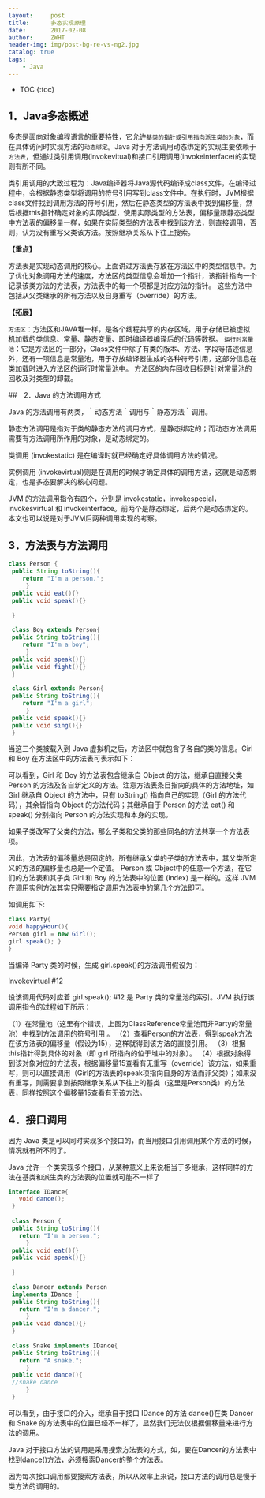 ```yaml
---
layout:     post
title:      多态实现原理
date:       2017-02-08
author:     ZWHT
header-img: img/post-bg-re-vs-ng2.jpg
catalog: true
tags:
    - Java
---
```


* TOC 
{:toc}

## 1．Java多态概述

多态是面向对象编程语言的重要特性，它允许`基类的指针或引用指向派生类的对象`，而在具体访问时实现方法的`动态绑定`。Java 对于方法调用动态绑定的实现主要依赖于`方法表`，但通过类引用调用(invokevitual)和接口引用调用(invokeinterface)的实现则有所不同。

类引用调用的大致过程为：Java编译器将Java源代码编译成class文件，在编译过程中，会根据静态类型将调用的符号引用写到class文件中。在执行时，JVM根据class文件找到调用方法的符号引用，然后在静态类型的方法表中找到偏移量，然后根据this指针确定对象的实际类型，使用实际类型的方法表，偏移量跟静态类型中方法表的偏移量一样，如果在实际类型的方法表中找到该方法，则直接调用，否则，认为没有重写父类该方法。按照继承关系从下往上搜索。 


**【重点】** 

方法表是实现动态调用的核心。上面讲过方法表存放在方法区中的类型信息中。为了优化对象调用方法的速度，方法区的类型信息会增加一个指针，该指针指向一个记录该类方法的方法表，方法表中的每一个项都是对应方法的指针。
这些方法中包括从父类继承的所有方法以及自身重写（override）的方法。

**【拓展】**

`方法区`：方法区和JAVA堆一样，是各个线程共享的内存区域，用于存储已被虚拟机加载的类信息、常量、静态变量、即时编译器编译后的代码等数据。 
`运行时常量池`：它是方法区的一部分，Class文件中除了有类的版本、方法、字段等描述信息外，还有一项信息是常量池，用于存放编译器生成的各种符号引用，这部分信息在类加载时进入方法区的运行时常量池中。 
方法区的内存回收目标是针对常量池的回收及对类型的卸载。

##　2．Java 的方法调用方式

Java 的方法调用有两类，｀动态方法｀调用与｀静态方法｀调用。

静态方法调用是指对于类的静态方法的调用方式，是静态绑定的；而动态方法调用需要有方法调用所作用的对象，是动态绑定的。

类调用 (invokestatic) 是在编译时就已经确定好具体调用方法的情况。

实例调用 (invokevirtual)则是在调用的时候才确定具体的调用方法，这就是动态绑定，也是多态要解决的核心问题。

JVM 的方法调用指令有四个，分别是 invokestatic，invokespecial，invokesvirtual 和 invokeinterface。前两个是静态绑定，后两个是动态绑定的。本文也可以说是对于JVM后两种调用实现的考察。

## 3．方法表与方法调用
```java
class Person {
 public String toString(){
    return "I'm a person.";
     }
 public void eat(){}
 public void speak(){} 
        
 }
    
 class Boy extends Person{
 public String toString(){
    return "I'm a boy";
     }
 public void speak(){}
 public void fight(){}
 }
    
 class Girl extends Person{
 public String toString(){
    return "I'm a girl";
     }
 public void speak(){} 
 public void sing(){}
 }

``` 
当这三个类被载入到 Java 虚拟机之后，方法区中就包含了各自的类的信息。Girl 和 Boy 在方法区中的方法表可表示如下：



可以看到，Girl 和 Boy 的方法表包含继承自 Object 的方法，继承自直接父类 Person 的方法及各自新定义的方法。注意方法表条目指向的具体的方法地址，如 Girl 继承自 Object 的方法中，只有 toString() 指向自己的实现（Girl 的方法代码），其余皆指向 Object 的方法代码；其继承自于 Person 的方法 eat() 和 speak() 分别指向 Person 的方法实现和本身的实现。

如果子类改写了父类的方法，那么子类和父类的那些同名的方法共享一个方法表项。

因此，方法表的偏移量总是固定的。所有继承父类的子类的方法表中，其父类所定义的方法的偏移量也总是一个定值。
Person 或 Object中的任意一个方法，在它们的方法表和其子类 Girl 和 Boy 的方法表中的位置 (index) 是一样的。这样 JVM 在调用实例方法其实只需要指定调用方法表中的第几个方法即可。

如调用如下:

```java
class Party{     
void happyHour(){     
Person girl = new Girl();     
girl.speak(); }     
}
```
当编译 Party 类的时候，生成 girl.speak()的方法调用假设为：

Invokevirtual #12

设该调用代码对应着 girl.speak(); #12 是 Party 类的常量池的索引。JVM 执行该调用指令的过程如下所示：


（1）在常量池（这里有个错误，上图为ClassReference常量池而非Party的常量池）中找到方法调用的符号引用 。
（2）查看Person的方法表，得到speak方法在该方法表的偏移量（假设为15），这样就得到该方法的直接引用。 
（3）根据this指针得到具体的对象（即 girl 所指向的位于堆中的对象）。
（4）根据对象得到该对象对应的方法表，根据偏移量15查看有无重写（override）该方法，如果重写，则可以直接调用（Girl的方法表的speak项指向自身的方法而非父类）；如果没有重写，则需要拿到按照继承关系从下往上的基类（这里是Person类）的方法表，同样按照这个偏移量15查看有无该方法。

## 4．接口调用

因为 Java 类是可以同时实现多个接口的，而当用接口引用调用某个方法的时候，情况就有所不同了。

Java 允许一个类实现多个接口，从某种意义上来说相当于多继承，这样同样的方法在基类和派生类的方法表的位置就可能不一样了

```java
interface IDance{     
   void dance();     
 }     
    
 class Person {     
 public String toString(){     
   return "I'm a person.";     
     }     
 public void eat(){}     
 public void speak(){}     
        
 }     
    
 class Dancer extends Person     
 implements IDance {     
 public String toString(){     
   return "I'm a dancer.";     
     }     
 public void dance(){}     
 }     
    
 class Snake implements IDance{     
 public String toString(){     
   return "A snake.";     
     }     
 public void dance(){     
 //snake dance     
     }     
 }
```    
可以看到，由于接口的介入，继承自于接口 IDance 的方法 dance()在类 Dancer 和 Snake 的方法表中的位置已经不一样了，显然我们无法仅根据偏移量来进行方法的调用。

Java 对于接口方法的调用是采用搜索方法表的方式，如，要在Dancer的方法表中找到dance()方法，必须搜索Dancer的整个方法表。

因为每次接口调用都要搜索方法表，所以从效率上来说，接口方法的调用总是慢于类方法的调用的。
